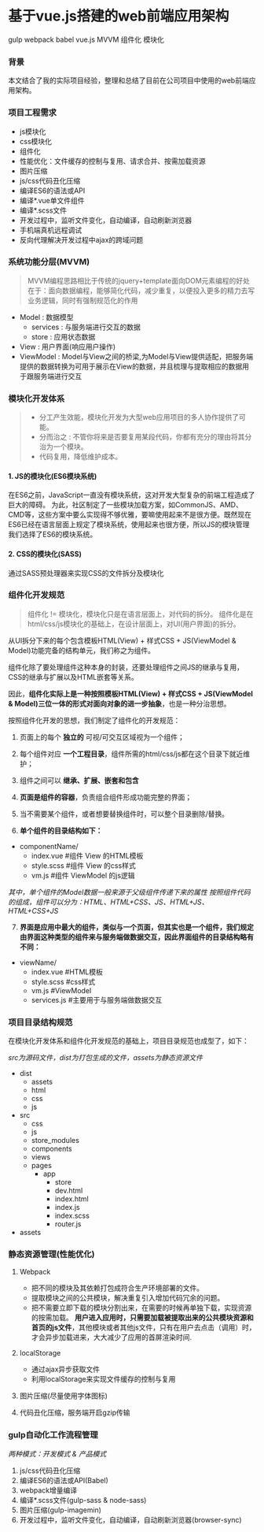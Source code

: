 # 基于vue.js搭建的web前端应用架构

gulp webpack babel vue.js MVVM 组件化 模块化

### 背景

本文结合了我的实际项目经验，整理和总结了目前在公司项目中使用的web前端应用架构。

### 项目工程需求

- js模块化
- css模块化
- 组件化
- 性能优化：文件缓存的控制与复用、请求合并、按需加载资源
- 图片压缩
- js/css代码丑化压缩
- 编译ES6的语法或API
- 编译*.vue单文件组件
- 编译*.scss文件
- 开发过程中，监听文件变化，自动编译，自动刷新浏览器
- 手机端真机远程调试
- 反向代理解决开发过程中ajax的跨域问题

### 系统功能分层(MVVM)

> MVVM编程思路相比于传统的jquery+template面向DOM元素编程的好处在于：面向数据编程，能够简化代码，减少重复，以便投入更多的精力去写业务逻辑，同时有强制规范化的作用

- Model : 数据模型
    * services : 与服务端进行交互的数据
    * store : 应用状态数据
- View : 用户界面(响应用户操作)
- ViewModel : Model与View之间的桥梁,为Model与View提供适配，把服务端提供的数据转换为可用于展示在View的数据，并且梳理与提取相应的数据用于跟服务端进行交互

### 模块化开发体系

> * 分工产生效能，模块化开发为大型web应用项目的多人协作提供了可能。
> * 分而治之 : 不管你将来是否要复用某段代码，你都有充分的理由将其分治为一个模块。
> * 代码复用，降低维护成本。

#### 1. JS的模块化(ES6模块系统)

在ES6之前，JavaScript一直没有模块系统，这对开发大型复杂的前端工程造成了巨大的障碍。
为此，社区制定了一些模块加载方案，如CommonJS、AMD、CMD等，这些方案中要么实现得不够优雅，要嘛使用起来不是很方便。既然现在ES6已经在语言层面上规定了模块系统，使用起来也很方便，所以JS的模块管理我们选择了ES6的模块系统。

#### 2. CSS的模块化(SASS)

通过SASS预处理器来实现CSS的文件拆分及模块化

### 组件化开发规范

> 组件化 != 模块化，模块化只是在语言层面上，对代码的拆分。
> 组件化是在html/css/js模块化的基础上，在设计层面上，对UI(用户界面)的拆分。

从UI拆分下来的每个包含模板HTML(View) + 样式CSS + JS(ViewModel & Model)功能完备的结构单元，我们称之为组件。

组件化除了要处理组件这种本身的封装，还要处理组件之间JS的继承与复用，CSS的继承与扩展以及HTML嵌套等关系。

因此，**组件化实际上是一种按照模板HTML(View) + 样式CSS + JS(ViewModel & Model)三位一体的形式对面向对象的进一步抽象**，也是一种分治思想。

按照组件化开发的思想，我们制定了组件化的开发规范：

1. 页面上的每个 **独立的** 可视/可交互区域视为一个组件；
2. 每个组件对应 **一个工程目录**，组件所需的html/css/js都在这个目录下就近维护；
3. 组件之间可以 **继承、扩展、嵌套和包含**
4. **页面是组件的容器**，负责组合组件形成功能完整的界面；
5. 当不需要某个组件，或者想要替换组件时，可以整个目录删除/替换。

6. **单个组件的目录结构如下：**

- componentName/
   - index.vue #组件 View 的HTML模板
   - style.scss #组件 View 的css样式
   - vm.js #组件 ViewModel 的js逻辑

*其中，单个组件的Model数据一般来源于父级组件传递下来的属性*
*按照组件代码的组成，组件可以分为：HTML、HTML+CSS、JS、HTML+JS、HTML+CSS+JS*

7. **界面是应用中最大的组件，类似与一个页面，但其实也是一个组件，我们规定由界面这种类型的组件来与服务端做数据交互，因此界面组件的目录结构略有不同：**

- viewName/
   - index.vue #HTML模板
   - style.scss #css样式
   - vm.js #ViewModel
   - services.js #主要用于与服务端做数据交互

### 项目目录结构规范
在模块化开发体系和组件化开发规范的基础上，项目目录规范也成型了，如下：

*src为源码文件，dist为打包生成的文件，assets为静态资源文件*

- dist
    * assets
    * html
    * css
    * js
- src
    * css
    * js
    * store_modules
    * components
    * views
    * pages
        * app
            * store
            * dev.html
            * index.html
            * index.js
            * index.scss
            * router.js
- assets

### 静态资源管理(性能优化)

1. Webpack
    - 把不同的模块及其依赖打包成符合生产环境部署的文件。
    - 提取模块之间的公共模块，解决重复引入增加代码冗余的问题。
    - 把不需要立即下载的模块分割出来，在需要的时候再单独下载，实现资源的按需加载。
**用户进入应用时，只需要加载被提取出来的公共模块资源和首页的js文件**，其他模块或者其他js文件，只有在用户去点击（调用）时，才会异步加载进来，大大减少了应用的首屏渲染时间.

2. localStorage
    - 通过ajax异步获取文件
    - 利用localStorage来实现文件缓存的控制与复用

3. 图片压缩(尽量使用字体图标)

4. 代码丑化压缩，服务端开启gzip传输 

### gulp自动化工作流程管理

*两种模式：开发模式 & 产品模式*

1. js/css代码丑化压缩
2. 编译ES6的语法或API(Babel)
3. webpack增量编译
4. 编译*.scss文件(gulp-sass & node-sass)
5. 图片压缩(gulp-imagemin)
6. 开发过程中，监听文件变化，自动编译，自动刷新浏览器(browser-sync)


    







